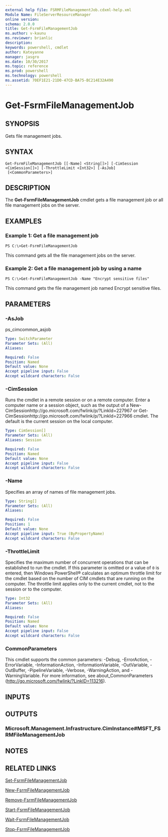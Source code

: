 ```yaml
---
external help file: FSRMFileManagementJob.cdxml-help.xml
Module Name: FileServerResourceManager
online version: 
schema: 2.0.0
title: Get-FsrmFileManagementJob
ms.author: v-kaunu
ms.reviewer: brianlic
description: 
keywords: powershell, cmdlet
author: Kateyanne
manager: jasgro
ms.date: 10/30/2017
ms.topic: reference
ms.prod: powershell
ms.technology: powershell
ms.assetid: 70EF1E21-21D0-47CD-BA75-BC214E32A490
---
```


# Get-FsrmFileManagementJob

## SYNOPSIS
Gets file management jobs.

## SYNTAX

```
Get-FsrmFileManagementJob [[-Name] <String[]>] [-CimSession <CimSession[]>] [-ThrottleLimit <Int32>] [-AsJob]
 [<CommonParameters>]
```

## DESCRIPTION
The **Get-FsrmFileManagementJob** cmdlet gets a file management job or all file management jobs on the server.

## EXAMPLES

### Example 1: Get a file management job
```
PS C:\>Get-FsrmFileManagementJob
```

This command gets all the file management jobs on the server.

### Example 2: Get a file management job by using a name
```
PS C:\>Get-FsrmFileManagementJob -Name "Encrypt sensitive files"
```

This command gets the file management job named Encrypt sensitive files.

## PARAMETERS

### -AsJob
ps_cimcommon_asjob

```yaml
Type: SwitchParameter
Parameter Sets: (All)
Aliases: 

Required: False
Position: Named
Default value: None
Accept pipeline input: False
Accept wildcard characters: False
```

### -CimSession
Runs the cmdlet in a remote session or on a remote computer.
Enter a computer name or a session object, such as the output of a New-CimSessionhttp://go.microsoft.com/fwlink/p/?LinkId=227967 or Get-CimSessionhttp://go.microsoft.com/fwlink/p/?LinkId=227966 cmdlet.
The default is the current session on the local computer.

```yaml
Type: CimSession[]
Parameter Sets: (All)
Aliases: Session

Required: False
Position: Named
Default value: None
Accept pipeline input: False
Accept wildcard characters: False
```

### -Name
Specifies an array of names of file management jobs.

```yaml
Type: String[]
Parameter Sets: (All)
Aliases: 

Required: False
Position: 1
Default value: None
Accept pipeline input: True (ByPropertyName)
Accept wildcard characters: False
```

### -ThrottleLimit
Specifies the maximum number of concurrent operations that can be established to run the cmdlet.
If this parameter is omitted or a value of `0` is entered, then Windows PowerShell® calculates an optimum throttle limit for the cmdlet based on the number of CIM cmdlets that are running on the computer.
The throttle limit applies only to the current cmdlet, not to the session or to the computer.

```yaml
Type: Int32
Parameter Sets: (All)
Aliases: 

Required: False
Position: Named
Default value: None
Accept pipeline input: False
Accept wildcard characters: False
```

### CommonParameters
This cmdlet supports the common parameters: -Debug, -ErrorAction, -ErrorVariable, -InformationAction, -InformationVariable, -OutVariable, -OutBuffer, -PipelineVariable, -Verbose, -WarningAction, and -WarningVariable. For more information, see about_CommonParameters (http://go.microsoft.com/fwlink/?LinkID=113216).

## INPUTS

## OUTPUTS

### Microsoft.Management.Infrastructure.CimInstance#MSFT_FSRMFileManagementJob

## NOTES

## RELATED LINKS

[Set-FsrmFileManagementJob](./Set-FsrmFileManagementJob.md)

[New-FsrmFileManagementJob](./New-FsrmFileManagementJob.md)

[Remove-FsrmFileManagementJob](./Remove-FsrmFileManagementJob.md)

[Start-FsrmFileManagementJob](./Start-FsrmFileManagementJob.md)

[Wait-FsrmFileManagementJob](./Wait-FsrmFileManagementJob.md)

[Stop-FsrmFileManagementJob](./Stop-FsrmFileManagementJob.md)

